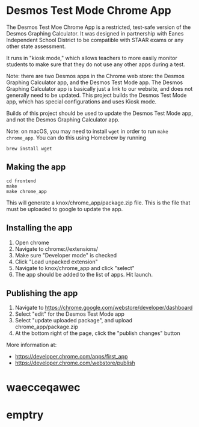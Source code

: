 # Desmos Test Mode Chrome App

The Desmos Test Moe Chrome App is a restricted, test-safe version of the Desmos Graphing Calculator. It was designed in partnership with Eanes Independent School District to be compatible with STAAR exams or any other state assessment.

It runs in "kiosk mode," which allows teachers to more easily monitor students to make sure that they do not use any other apps during a test.

Note: there are two Desmos apps in the Chrome web store: the Desmos Graphing Calculator app, and the Desmos Test Mode app. The Desmos Graphing Calculator app is basically just a link to our website, and does not generally need to be updated. This project builds the Desmos Test Mode app, which has special configurations and uses Kiosk mode.

Builds of this project should be used to update the Desmos Test Mode app, and not the Desmos Graphing Calculator app.

Note: on macOS, you may need to install `wget` in order to run `make chrome_app`. You can do this using Homebrew by running

```
brew install wget
```

## Making the app

```
cd frontend
make
make chrome_app
```

This will generate a knox/chrome_app/package.zip file. This is the file that must be uploaded to google to update the app.

## Installing the app

1.  Open chrome
2.  Navigate to chrome://extensions/
3.  Make sure "Developer mode" is checked
4.  Click "Load unpacked extension"
5.  Navigate to knox/chrome_app and click "select"
6.  The app should be added to the list of apps. Hit launch.

## Publishing the app

1.  Navigate to https://chrome.google.com/webstore/developer/dashboard
2.  Select "edit" for the Desmos Test Mode app
3.  Select "update uploaded package", and upload chrome_app/package.zip
4.  At the bottom right of the page, click the "publish changes" button

More information at:

- https://developer.chrome.com/apps/first_app
- https://developer.chrome.com/webstore/publish
# waecceqawec
# emptry

